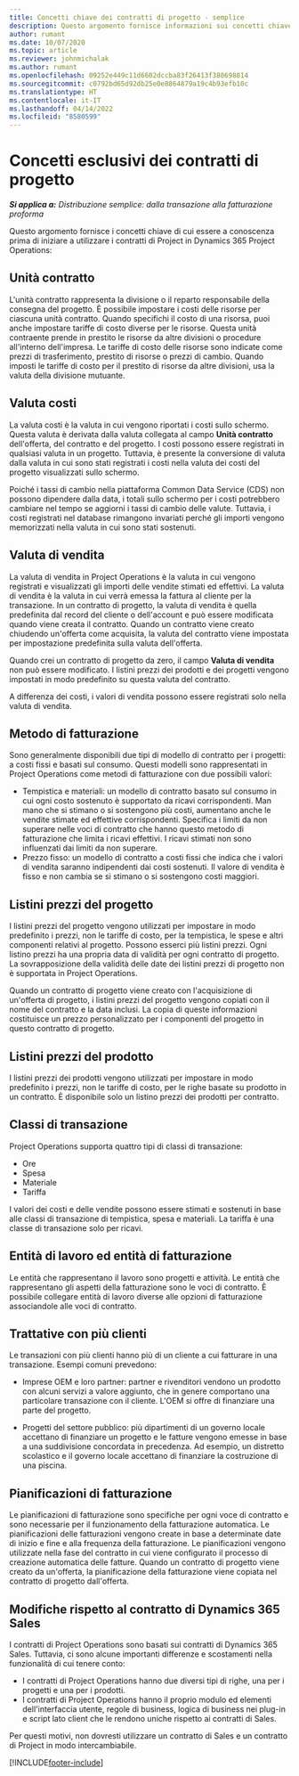 ```yaml
---
title: Concetti chiave dei contratti di progetto - semplice
description: Questo argomento fornisce informazioni sui concetti chiave dei contratti di progetto.
author: rumant
ms.date: 10/07/2020
ms.topic: article
ms.reviewer: johnmichalak
ms.author: rumant
ms.openlocfilehash: 09252e449c11d6602dccba83f26413f380698814
ms.sourcegitcommit: c0792bd65d92db25e0e8864879a19c4b93efb10c
ms.translationtype: HT
ms.contentlocale: it-IT
ms.lasthandoff: 04/14/2022
ms.locfileid: "8580599"
---
```

# <a name="concepts-unique-to-project-contracts"></a>Concetti esclusivi dei contratti di progetto

_**Si applica a:** Distribuzione semplice: dalla transazione alla fatturazione proforma_



Questo argomento fornisce i concetti chiave di cui essere a conoscenza prima di iniziare a utilizzare i contratti di Project in Dynamics 365 Project Operations:

## <a name="contracting-unit"></a>Unità contratto

L'unità contratto rappresenta la divisione o il reparto responsabile della consegna del progetto. È possibile impostare i costi delle risorse per ciascuna unità contratto. Quando specifichi il costo di una risorsa, puoi anche impostare tariffe di costo diverse per le risorse. Questa unità contraente prende in prestito le risorse da altre divisioni o procedure all'interno dell'impresa. Le tariffe di costo delle risorse sono indicate come prezzi di trasferimento, prestito di risorse o prezzi di cambio. Quando imposti le tariffe di costo per il prestito di risorse da altre divisioni, usa la valuta della divisione mutuante.

## <a name="cost-currency"></a>Valuta costi

La valuta costi è la valuta in cui vengono riportati i costi sullo schermo. Questa valuta è derivata dalla valuta collegata al campo **Unità contratto** dell'offerta, del contratto e del progetto. I costi possono essere registrati in qualsiasi valuta in un progetto. Tuttavia, è presente la conversione di valuta dalla valuta in cui sono stati registrati i costi nella valuta dei costi del progetto visualizzati sullo schermo.

Poiché i tassi di cambio nella piattaforma Common Data Service (CDS) non possono dipendere dalla data, i totali sullo schermo per i costi potrebbero cambiare nel tempo se aggiorni i tassi di cambio delle valute. Tuttavia, i costi registrati nel database rimangono invariati perché gli importi vengono memorizzati nella valuta in cui sono stati sostenuti.

## <a name="sales-currency"></a>Valuta di vendita

La valuta di vendita in Project Operations è la valuta in cui vengono registrati e visualizzati gli importi delle vendite stimati ed effettivi. La valuta di vendita è la valuta in cui verrà emessa la fattura al cliente per la transazione. In un contratto di progetto, la valuta di vendita è quella predefinita dal record del cliente o dell'account e può essere modificata quando viene creata il contratto. Quando un contratto viene creato chiudendo un'offerta come acquisita, la valuta del contratto viene impostata per impostazione predefinita sulla valuta dell'offerta.

Quando crei un contratto di progetto da zero, il campo **Valuta di vendita** non può essere modificato. I listini prezzi dei prodotti e dei progetti vengono impostati in modo predefinito su questa valuta del contratto.

A differenza dei costi, i valori di vendita possono essere registrati solo nella valuta di vendita.

## <a name="billing-method"></a>Metodo di fatturazione

Sono generalmente disponibili due tipi di modello di contratto per i progetti: a costi fissi e basati sul consumo. Questi modelli sono rappresentati in Project Operations come metodi di fatturazione con due possibili valori:

- Tempistica e materiali: un modello di contratto basato sul consumo in cui ogni costo sostenuto è supportato da ricavi corrispondenti. Man mano che si stimano o si sostengono più costi, aumentano anche le vendite stimate ed effettive corrispondenti. Specifica i limiti da non superare nelle voci di contratto che hanno questo metodo di fatturazione che limita i ricavi effettivi. I ricavi stimati non sono influenzati dai limiti da non superare.
- Prezzo fisso: un modello di contratto a costi fissi che indica che i valori di vendita saranno indipendenti dai costi sostenuti. Il valore di vendita è fisso e non cambia se si stimano o si sostengono costi maggiori.

## <a name="project-price-lists"></a>Listini prezzi del progetto

I listini prezzi del progetto vengono utilizzati per impostare in modo predefinito i prezzi, non le tariffe di costo, per la tempistica, le spese e altri componenti relativi al progetto. Possono esserci più listini prezzi. Ogni listino prezzi ha una propria data di validità per ogni contratto di progetto. La sovrapposizione della validità delle date dei listini prezzi di progetto non è supportata in Project Operations.

Quando un contratto di progetto viene creato con l'acquisizione di un'offerta di progetto, i listini prezzi del progetto vengono copiati con il nome del contratto e la data inclusi. La copia di queste informazioni costituisce un prezzo personalizzato per i componenti del progetto in questo contratto di progetto.

## <a name="product-price-lists"></a>Listini prezzi del prodotto

I listini prezzi dei prodotti vengono utilizzati per impostare in modo predefinito i prezzi, non le tariffe di costo, per le righe basate su prodotto in un contratto. È disponibile solo un listino prezzi dei prodotti per contratto.

## <a name="transaction-classes"></a>Classi di transazione

Project Operations supporta quattro tipi di classi di transazione:

- Ore
- Spesa
- Materiale
- Tariffa

I valori dei costi e delle vendite possono essere stimati e sostenuti in base alle classi di transazione di tempistica, spesa e materiali. La tariffa è una classe di transazione solo per ricavi.

## <a name="work-entities-and-billing-entities"></a>Entità di lavoro ed entità di fatturazione

Le entità che rappresentano il lavoro sono progetti e attività. Le entità che rappresentano gli aspetti della fatturazione sono le voci di contratto. È possibile collegare entità di lavoro diverse alle opzioni di fatturazione associandole alle voci di contratto.

## <a name="multi-customer-deals"></a>Trattative con più clienti

Le transazioni con più clienti hanno più di un cliente a cui fatturare in una transazione. Esempi comuni prevedono:

- Imprese OEM e loro partner: partner e rivenditori vendono un prodotto con alcuni servizi a valore aggiunto, che in genere comportano una particolare transazione con il cliente. L'OEM si offre di finanziare una parte del progetto. 

- Progetti del settore pubblico: più dipartimenti di un governo locale accettano di finanziare un progetto e le fatture vengono emesse in base a una suddivisione concordata in precedenza. Ad esempio, un distretto scolastico e il governo locale accettano di finanziare la costruzione di una piscina.

## <a name="invoice-schedules"></a>Pianificazioni di fatturazione

Le pianificazioni di fatturazione sono specifiche per ogni voce di contratto e sono necessarie per il funzionamento della fatturazione automatica. Le pianificazioni delle fatturazioni vengono create in base a determinate date di inizio e fine e alla frequenza della fatturazione. Le pianificazioni vengono utilizzate nella fase del contratto in cui viene configurato il processo di creazione automatica delle fatture. Quando un contratto di progetto viene creato da un'offerta, la pianificazione della fatturazione viene copiata nel contratto di progetto dall'offerta.

## <a name="changes-from-the-dynamics-365-sales-contract"></a>Modifiche rispetto al contratto di Dynamics 365 Sales

I contratti di Project Operations sono basati sui contratti di Dynamics 365 Sales. Tuttavia, ci sono alcune importanti differenze e scostamenti nella funzionalità di cui tenere conto:

- I contratti di Project Operations hanno due diversi tipi di righe, una per i progetti e una per i prodotti.
- I contratti di Project Operations hanno il proprio modulo ed elementi dell'interfaccia utente, regole di business, logica di business nei plug-in e script lato client che le rendono uniche rispetto ai contratti di Sales.

Per questi motivi, non dovresti utilizzare un contratto di Sales e un contratto di Project in modo intercambiabile.


[!INCLUDE[footer-include](../../includes/footer-banner.md)]
